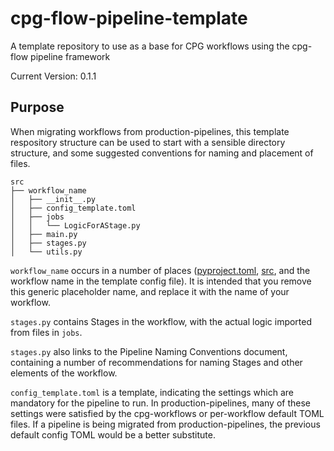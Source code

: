 # cpg-flow-pipeline-template
A template repository to use as a base for CPG workflows using the cpg-flow pipeline framework


Current Version: 0.1.1

## Purpose

When migrating workflows from production-pipelines, this template respository structure can be used to start with a
sensible directory structure, and some suggested conventions for naming and placement of files.

```commandline
src
├── workflow_name
│   ├── __init__.py
│   ├── config_template.toml
│   ├── jobs
│   │   └── LogicForAStage.py
│   ├── main.py
│   ├── stages.py
│   └── utils.py
```

`workflow_name` occurs in a number of places ([pyproject.toml](pyproject.toml), [src](src), and the workflow name in the
template config file). It is intended that you remove this generic placeholder name, and replace it with the name of
your workflow.

`stages.py` contains Stages in the workflow, with the actual logic imported from files in `jobs`.

`stages.py` also links to the Pipeline Naming Conventions document, containing a number of recommendations for naming
Stages and other elements of the workflow.

`config_template.toml` is a template, indicating the settings which are mandatory for the pipeline to run. In
production-pipelines, many of these settings were satisfied by the cpg-workflows or per-workflow default TOML files. If
a pipeline is being migrated from production-pipelines, the previous default config TOML would be a better substitute.

